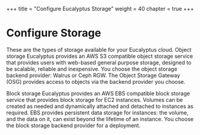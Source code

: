 +++
title = "Configure Eucalyptus Storage"
weight = 40
chapter = true
+++


# Configure Storage
These are the types of storage available for your Eucalyptus cloud. Object storage Eucalyptus provides an AWS S3 compatible object storage service that provides users with web-based general purpose storage, designed to be scalable, reliable and inexpensive. You choose the object storage backend provider: Walrus or Ceph RGW. The Object Storage Gateway (OSG) provides access to objects via the backend provider you choose. 

Block storage Eucalyptus provides an AWS EBS compatible block storage service that provides block storage for EC2 instances. Volumes can be created as needed and dynamically attached and detached to instances as required. EBS provides persistent data storage for instances: the volume, and the data on it, can exist beyond the lifetime of an instance. You choose the block storage backend provider for a deployment.



